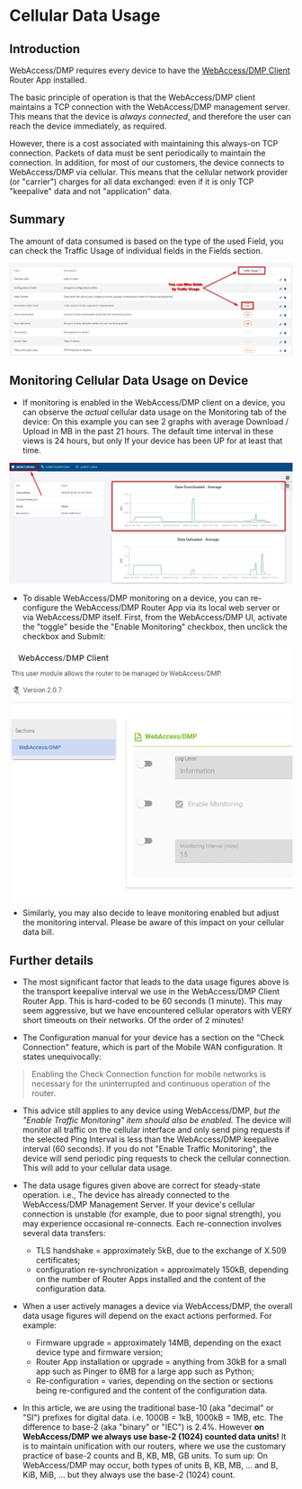# Cellular Data Usage

## Introduction

WebAccess/DMP requires every device to have the [WebAccess/DMP Client](https://ep.advantech-bb.cz/products/software/user-modules#webaccessdmp-client) Router App installed.

The basic principle of operation is that the WebAccess/DMP client maintains a TCP connection with the WebAccess/DMP management server.
This means that the device is *always connected*, and therefore the user can reach the device immediately, as required.

However, there is a cost associated with maintaining this always-on TCP connection.
Packets of data must be sent periodically to maintain the connection.
In addition, for most of our customers, the device connects to WebAccess/DMP via cellular.
This means that the cellular network provider (or "carrier") charges for all data exchanged: even if it is only TCP "keepalive" data and not "application" data.

## Summary

The amount of data consumed is based on the type of the used Field, you can check the Traffic Usage of individual fields in the Fields section.

![Traffic Usage](./traffic_usage.png "Traffic Usage")

## Monitoring Cellular Data Usage on Device


* If monitoring is enabled in the WebAccess/DMP client on a device, you can observe the *actual* cellular data usage on the Monitoring tab of the device: On this example you can see 2 graphs with average Download / Upload in MB in the past 21 hours.
The default time interval in these views is 24 hours, but only If your device has been UP for at least that time.

![Device Dashboard](./device-dashboard.png "Device Dashboard")

* To disable WebAccess/DMP monitoring on a device, you can re-configure the WebAccess/DMP Router App via its local web server or via WebAccess/DMP itself. First, from the WebAccess/DMP UI, activate the "toggle" beside the "Enable Monitoring" checkbox, then unclick the checkbox and Submit:

![alt text](./client_config.png "WebAccess/DMP Client configuration options")

* Similarly, you may also decide to leave monitoring enabled but adjust the monitoring interval.
Please be aware of this impact on your cellular data bill.

## Further details

* The most significant factor that leads to the data usage figures above is the transport keepalive interval we use in the WebAccess/DMP Client Router App.
This is hard-coded to be 60 seconds (1 minute). This may seem aggressive, but we have encountered cellular operators with VERY short timeouts on their networks. Of the order of 2 minutes!

* The Configuration manual for your device has a section on the "Check Connection" feature, which is part of the Mobile WAN configuration.
It states unequivocally:

> Enabling the Check Connection function for mobile networks is necessary for the uninterrupted and continuous operation of the router.

* This advice still applies to any device using WebAccess/DMP, *but the "Enable Traffic Monitoring" item should also be enabled.*
The device will monitor all traffic on the cellular interface and only send ping requests if the selected Ping Interval is less than the WebAccess/DMP keepalive interval (60 seconds).
If you do not "Enable Traffic Monitoring", the device will send periodic ping requests to check the cellular connection. This will add to your cellular data usage.

* The data usage figures given above are correct for steady-state operation. i.e., The device has already connected to the WebAccess/DMP Management Server.
If your device's cellular connection is unstable (for example, due to poor signal strength), you may experience occasional re-connects.
Each re-connection involves several data transfers:
  * TLS handshake = approximately 5kB, due to the exchange of X.509 certificates;
  * configuration re-synchronization = approximately 150kB, depending on the number of Router Apps installed and the content of the configuration data. 

* When a user actively manages a device via WebAccess/DMP, the overall data usage figures will depend on the exact actions performed.
For example:
  * Firmware upgrade = approximately 14MB, depending on the exact device type and firmware version;
  * Router App installation or upgrade = anything from 30kB for a small app such as Pinger to 6MB for a large app such as Python;
  * Re-configuration = varies, depending on the section or sections being re-configured and the content of the configuration data.

* In this article, we are using the traditional base-10 (aka "decimal" or "SI") prefixes for digital data. i.e. 1000B = 1kB, 1000kB = 1MB, etc. The difference to base-2 (aka "binary" or "IEC") is 2.4%. However **on WebAccess/DMP we always use base-2 (1024) counted data units!** It is to maintain unification with our routers, where we use the customary practice of base-2 counts and B, KB, MB, GB units. To sum up: On WebAccess/DMP may occur, both types of units B, KB, MB, ... and B, KiB, MiB, ... but they always use the base-2 (1024) count.